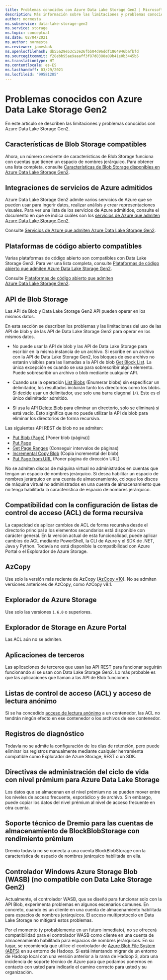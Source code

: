 ```yaml
---
title: Problemas conocidos con Azure Data Lake Storage Gen2 | Microsoft Docs
description: Más información sobre las limitaciones y problemas conocidos con Azure Data Lake Storage Gen2.
author: normesta
ms.subservice: data-lake-storage-gen2
ms.service: storage
ms.topic: conceptual
ms.date: 02/04/2021
ms.author: normesta
ms.reviewer: jamesbak
ms.openlocfilehash: db55a29e53c53e26fbb04d96ddf1864946bafbfd
ms.sourcegitcommit: f28ebb95ae9aaaff3f87d8388a09b41e0b3445b5
ms.translationtype: HT
ms.contentlocale: es-ES
ms.lasthandoff: 03/29/2021
ms.locfileid: "99581285"
---
```

# <a name="known-issues-with-azure-data-lake-storage-gen2"></a>Problemas conocidos con Azure Data Lake Storage Gen2

En este artículo se describen las limitaciones y problemas conocidos con Azure Data Lake Storage Gen2.

## <a name="supported-blob-storage-features"></a>Características de Blob Storage compatibles

Ahora, un número creciente de características de Blob Storage funciona con cuentas que tienen un espacio de nombres jerárquico. Para obtener una lista completa, consulte [Características de Blob Storage disponibles en Azure Data Lake Storage Gen2](data-lake-storage-supported-blob-storage-features.md).

## <a name="supported-azure-service-integrations"></a>Integraciones de servicios de Azure admitidos

Azure Data Lake Storage Gen2 admite varios servicios de Azure que se pueden usar para ingerir datos, realizar análisis y crear representaciones visuales. Para ver una lista de los servicios de Azure admitidos, consulte el documento en que se indica cuáles son los [servicios de Azure que admiten Azure Data Lake Storage Gen2](data-lake-storage-supported-azure-services.md).

Consulte [Servicios de Azure que admiten Azure Data Lake Storage Gen2](data-lake-storage-supported-azure-services.md).

## <a name="supported-open-source-platforms"></a>Plataformas de código abierto compatibles

Varias plataformas de código abierto son compatibles con Data Lake Storage Gen2. Para ver una lista completa, consulte [Plataformas de código abierto que admiten Azure Data Lake Storage Gen2](data-lake-storage-supported-open-source-platforms.md).

Consulte [Plataformas de código abierto que admiten Azure Data Lake Storage Gen2](data-lake-storage-supported-open-source-platforms.md).

## <a name="blob-storage-apis"></a>API de Blob Storage

Las API de Blob y Data Lake Storage Gen2 API pueden operar en los mismos datos.

En esta sección se describen los problemas y las limitaciones del uso de las API de blob y de las API de Data Lake Storage Gen2 para operar en los mismos datos.

* No puede usar la API de blob y las API de Data Lake Storage para escribir en la misma instancia de un archivo. Si escribe en un archivo con la API de Data Lake Storage Gen2, los bloques de ese archivo no estarán visibles para las llamadas a la API de blob [Get Block List](/rest/api/storageservices/get-block-list). La única excepción es cuando se usa para sobrescribir algún elemento. Puede sobrescribir un archivo o blob mediante cualquier API.

* Cuando use la operación [List Blobs](/rest/api/storageservices/list-blobs) (Enumerar blobs) sin especificar un delimitador, los resultados incluirán tanto los directorios como los blobs. Si decide usar un delimitador, use solo una barra diagonal (`/`). Este es el único delimitador admitido.

* Si usa la API [Delete Blob](/rest/api/storageservices/delete-blob) para eliminar un directorio, solo se eliminará si está vacío. Esto significa que no puede utilizar la API de blob para eliminar los directorios de forma recursiva.

Las siguientes API REST de blob no se admiten:

* [Put Blob (Page)](/rest/api/storageservices/put-blob) [Poner blob (página)]
* [Put Page](/rest/api/storageservices/put-page)
* [Get Page Ranges](/rest/api/storageservices/get-page-ranges) (Conseguir intervalos de páginas)
* [Incremental Copy Blob](/rest/api/storageservices/incremental-copy-blob) (Copia incremental del blob)
* [Put Page from URL](/rest/api/storageservices/put-page-from-url) (Poner página de dirección URL)

No se admiten discos de máquina virtual no administrados en cuentas que tengan un espacio de nombres jerárquico. Si desea habilitar un espacio de nombres jerárquico en una cuenta de almacenamiento, coloque los discos de máquina virtual no administrados en una cuenta de almacenamiento que no tenga habilitada la característica de espacio de nombres jerárquico.

<a id="api-scope-data-lake-client-library"></a>

## <a name="support-for-setting-access-control-lists-acls-recursively"></a>Compatibilidad con la configuración de listas de control de acceso (ACL) de forma recursiva

La capacidad de aplicar cambios de ACL de forma recursiva desde el directorio principal a los elementos secundarios está disponible con carácter general. En la versión actual de esta funcionalidad, puede aplicar cambios de ACL mediante PowerShell, la CLI de Azure y el SDK de .NET, Java y Python. Todavía no está disponible la compatibilidad con Azure Portal o el Explorador de Azure Storage.

<a id="known-issues-tools"></a>

## <a name="azcopy"></a>AzCopy

Use solo la versión más reciente de AzCopy ([AzCopy v10](../common/storage-use-azcopy-v10.md?toc=%2fazure%2fstorage%2ftables%2ftoc.json)). No se admiten versiones anteriores de AzCopy, como AzCopy v8.1.

<a id="storage-explorer"></a>

## <a name="azure-storage-explorer"></a>Explorador de Azure Storage

Use solo las versiones `1.6.0` o superiores.

<a id="explorer-in-portal"></a>

## <a name="storage-explorer-in-the-azure-portal"></a>Explorador de Storage en Azure Portal

Las ACL aún no se admiten.

<a id="third-party-apps"></a>

## <a name="third-party-applications"></a>Aplicaciones de terceros

Las aplicaciones de terceros que usan las API REST para funcionar seguirán funcionando si se usan con Data Lake Storage Gen2. Lo más probable es que las aplicaciones que llaman a las API de Blob funcionen.

## <a name="access-control-lists-acl-and-anonymous-read-access"></a>Listas de control de acceso (ACL) y acceso de lectura anónimo

Si se ha concedido [acceso de lectura anónimo](./anonymous-read-access-configure.md) a un contenedor, las ACL no tendrán ningún efecto en ese contenedor o los archivos de ese contenedor.

## <a name="diagnostic-logs"></a>Registros de diagnóstico

Todavía no se admite la configuración de los días de retención, pero puede eliminar los registros manualmente mediante cualquier herramienta compatible como Explorador de Azure Storage, REST o un SDK.

## <a name="lifecycle-management-policies-with-premium-tier-for-azure-data-lake-storage"></a>Directivas de administración del ciclo de vida con nivel prémium para Azure Data Lake Storage

Los datos que se almacenan en el nivel prémium no se pueden mover entre los niveles de acceso frecuente, esporádico y de archivo. Sin embargo, puede copiar los datos del nivel prémium al nivel de acceso frecuente en otra cuenta.

## <a name="dremio-support-with-premium-performance-blockblobstorage-storage-accounts"></a>Soporte técnico de Dremio para las cuentas de almacenamiento de BlockBlobStorage con rendimiento prémium

Dremio todavía no se conecta a una cuenta BlockBlobStorage con la característica de espacio de nombres jerárquico habilitada en ella. 

## <a name="windows-azure-storage-blob-wasb-driver-unsupported-with-data-lake-storage-gen2"></a>Controlador Windows Azure Storage Blob (WASB) (no compatible con Data Lake Storage Gen2)

Actualmente, el controlador WASB, que se diseñó para funcionar solo con la API Blob, experimenta problemas en algunos escenarios comunes. En concreto, cuando es un cliente en una cuenta de almacenamiento habilitada para espacios de nombres jerárquicos. El acceso multiprotocolo en Data Lake Storage no mitigará estos problemas. 

Por el momento (y probablemente en un futuro inmediato), no se ofrecerá compatibilidad para el controlador WASB como cliente en una cuenta de almacenamiento habilitada para espacios de nombres jerárquicos. En su lugar, se recomienda que utilice el controlador de [Azure Blob File System (ABFS)](data-lake-storage-abfs-driver.md) en su entorno de Hadoop. Si está intentando migrar de un entorno de Hadoop local con una versión anterior a la rama de Hadoop 3, abra una incidencia de soporte técnico de Azure para que podamos ponernos en contacto con usted para indicarle el camino correcto para usted y su organización.
